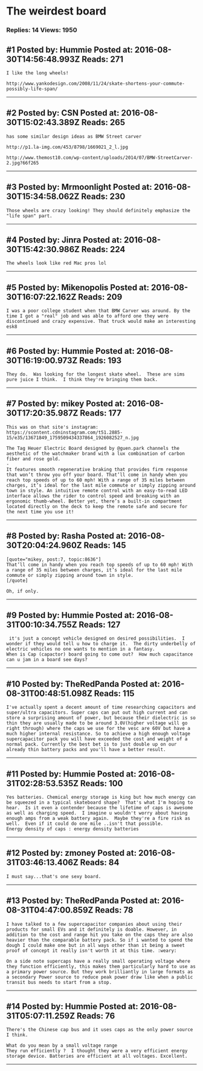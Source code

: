 # The weirdest board

### Replies: 14 Views: 1950

## \#1 Posted by: Hummie Posted at: 2016-08-30T14:56:48.993Z Reads: 271

```
I like the long wheels!

http://www.yankodesign.com/2008/11/24/skate-shortens-your-commute-possibly-life-span/
```

---
## \#2 Posted by: CSN Posted at: 2016-08-30T15:02:43.389Z Reads: 265

```
has some similar design ideas as BMW Street carver

http://p1.la-img.com/453/8798/1669021_2_l.jpg

http://www.themost10.com/wp-content/uploads/2014/07/BMW-StreetCarver-2.jpg?66f265
```

---
## \#3 Posted by: Mrmoonlight Posted at: 2016-08-30T15:34:58.062Z Reads: 230

```
Those wheels are crazy looking! They should definitely emphasize the "life span" part.
```

---
## \#4 Posted by: Jinra Posted at: 2016-08-30T15:42:30.986Z Reads: 224

```
The wheels look like red Mac pros lol
```

---
## \#5 Posted by: Mikenopolis Posted at: 2016-08-30T16:07:22.162Z Reads: 209

```
I was a poor college student when that BMW Carver was around. By the time I got a "real" job and was able to afford one they were discontinued and crazy expensive. That truck would make an interesting esk8
```

---
## \#6 Posted by: Hummie Posted at: 2016-08-30T16:19:00.973Z Reads: 193

```
They do.  Was looking for the longest skate wheel.  These are sims pure juice I think.  I think they're bringing them back.
```

---
## \#7 Posted by: mikey Posted at: 2016-08-30T17:20:35.987Z Reads: 177

```
This was on that site's instagram:
https://scontent.cdninstagram.com/t51.2885-15/e35/13671849_1759509434337864_1926082527_n.jpg

The Tag Heuer Electric Board designed by @guen.park channels the aesthetic of the watchmaker brand with a lux combination of carbon fiber and rose gold.
-
It features smooth regenerative braking that provides firm response that won’t throw you off your board. That’ll come in handy when you reach top speeds of up to 60 mph! With a range of 35 miles between charges, it’s ideal for the last mile commute or simply zipping around town in style. An intuitive remote control with an easy-to-read LED interface allows the rider to control speed and breaking with an ergonomic thumb-wheel. Better yet, there’s a built-in compartment located directly on the deck to keep the remote safe and secure for the next time you use it!
```

---
## \#8 Posted by: Rasha Posted at: 2016-08-30T20:04:24.960Z Reads: 145

```
[quote="mikey, post:7, topic:8636"]
That’ll come in handy when you reach top speeds of up to 60 mph! With a range of 35 miles between charges, it’s ideal for the last mile commute or simply zipping around town in style.
[/quote]

Oh, if only.
```

---
## \#9 Posted by: Hummie Posted at: 2016-08-31T00:10:34.755Z Reads: 127

```
 it's just a concept vehicle designed on desired possibilities.  I wonder if they would tell u how to charge it.  The dirty underbelly of electric vehicles no one wants to mention in a fantasy. 
When is Cap (capactor) board going to come out?  How much capacitance can u jam in a board see days?
```

---
## \#10 Posted by: TheRedPanda Posted at: 2016-08-31T00:48:51.098Z Reads: 115

```
I've actually spent a decent amount of time researching capacitors and super/ultra capacitors. Super caps can put out high current and can store a surprising amount of power, but because their dielectric is so thin they are usually made to be around 3.0V(higher voltage will go right through) where the caps we use for the vesc are 60V but have a much higher internal resistance. So to achieve a high enough voltage supercapacitor pack you will have exceeded the cost and weight of a normal pack. Currently the best bet is to just double up on our already thin battery packs and you'll have a better result.
```

---
## \#11 Posted by: Hummie Posted at: 2016-08-31T02:28:53.535Z Reads: 100

```
Yes batteries. Chemical energy storage is king but how much energy can be squeezed in a typical skateboard shape?  That's what I'm hoping to hear.  Is it even a contender because the lifetime of caps is awesome as well as charging speed.  I imagine u wouldn't worry about having enough amps from a weak battery again.  Maybe they're a fire risk as well.  Even if it could do one mile ..isn't that possible. 
Energy density of caps : energy density batteries
```

---
## \#12 Posted by: zmoney Posted at: 2016-08-31T03:46:13.406Z Reads: 84

```
I must say...that's one sexy board.
```

---
## \#13 Posted by: TheRedPanda Posted at: 2016-08-31T04:47:00.859Z Reads: 78

```
I have talked to a few supercapacitor companies about using their products for small EVs and it definitely is doable. However, in addition to the cost and range hit you take on the caps they are also heavier than the comparable battery pack. So if i wanted to spend the dough I could make one but in all ways other than it being a sweet proof of concept it really isn't worth it at this time. :weary:

On a side note supercaps have a really small operating voltage where they function efficiently, this makes them particularly hard to use as a primary power source. But they work brilliantly in large formats as a secondary Power source to reduce peak power draw like when a public transit bus needs to start from a stop.
```

---
## \#14 Posted by: Hummie Posted at: 2016-08-31T05:07:11.259Z Reads: 76

```
There's the Chinese cap bus and it uses caps as the only power source I think. 

What do you mean by a small voltage range
They run efficiently ?  I thought they were a very efficient energy storage device. Batteries are efficient at all voltages. Excellent.
```

---
